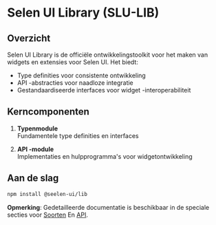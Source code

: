 # **Selen UI Library (SLU-LIB)**

## Overzicht

Selen UI Library is de officiële ontwikkelingstoolkit voor het maken van widgets en extensies voor Selen UI. Het biedt:

* Type definities voor consistente ontwikkeling
* API -abstracties voor naadloze integratie
* Gestandaardiseerde interfaces voor widget -interoperabiliteit

## Kerncomponenten

1. **Typenmodule**\
   Fundamentele type definities en interfaces

2. **API -module**\
   Implementaties en hulpprogramma's voor widgetontwikkeling

## Aan de slag

```bash
npm install @seelen-ui/lib
```

**Opmerking**: Gedetailleerde documentatie is beschikbaar in de speciale secties voor [Soorten](./library-types) En [API](./library-api).
